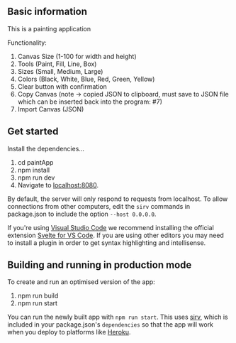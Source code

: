 ## Basic information
This is a painting application

Functionality:
1. Canvas Size (1-100 for width and height)
2. Tools (Paint, Fill, Line, Box)
3. Sizes (Small, Medium, Large)
4. Colors (Black, White, Blue, Red, Green, Yellow)
5. Clear button with confirmation
6. Copy Canvas (note -> copied JSON to clipboard, must save to JSON file which can be inserted back into the program: #7)
7. Import Canvas (JSON)


## Get started

Install the dependencies...

1. cd paintApp
2. npm install
3. npm run dev
4. Navigate to [localhost:8080](http://localhost:8080). 

By default, the server will only respond to requests from localhost. To allow connections from other computers, edit the `sirv` commands in package.json to include the option `--host 0.0.0.0`.

If you're using [Visual Studio Code](https://code.visualstudio.com/) we recommend installing the official extension [Svelte for VS Code](https://marketplace.visualstudio.com/items?itemName=svelte.svelte-vscode). If you are using other editors you may need to install a plugin in order to get syntax highlighting and intellisense.

## Building and running in production mode

To create and run an optimised version of the app:
1. npm run build
2. npm run start

You can run the newly built app with `npm run start`. This uses [sirv](https://github.com/lukeed/sirv), which is included in your package.json's `dependencies` so that the app will work when you deploy to platforms like [Heroku](https://heroku.com).